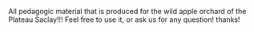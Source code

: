 All pedagogic material that is produced for the wild apple orchard of the Plateau Saclay!!! Feel free to use it, or ask us for any question! thanks!
